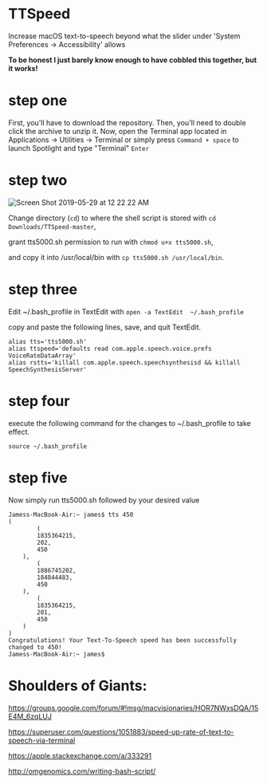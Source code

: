 # TTSpeed
Increase macOS text-to-speech beyond what the slider under 'System Preferences -> Accessibility' allows

**To be honest I just barely know enough to have cobbled this together, but it works!**

# step one

First, you'll have to download the repository. Then, you'll need to double click the archive to unzip it. Now, open the Terminal app located in Applications -> Utilities -> Terminal or simply press `Command + space` to launch Spotlight and type "Terminal" `Enter`

# step two

![Screen Shot 2019-05-29 at 12 22 22 AM](https://user-images.githubusercontent.com/8946291/58537927-dc2df900-81a8-11e9-966a-fc39e04b9705.png)

Change directory (`cd`) to where the shell script is stored with `cd Downloads/TTSpeed-master`,

grant tts5000.sh permission to run with `chmod u+x tts5000.sh`,

and copy it into /usr/local/bin with `cp tts5000.sh /usr/local/bin`.

# step three

Edit ~/.bash_profile in TextEdit with `open -a TextEdit  ~/.bash_profile`

copy and paste the following lines, save, and quit TextEdit.

    alias tts='tts5000.sh'
    alias ttspeed='defaults read com.apple.speech.voice.prefs VoiceRateDataArray'
    alias rstts='killall com.apple.speech.speechsynthesisd && killall SpeechSynthesisServer'

# step four

execute the following command for the changes to ~/.bash_profile to take effect.

    source ~/.bash_profile

# step five

Now simply run tts5000.sh followed by your desired value

    Jamess-MacBook-Air:~ james$ tts 450
    (
            (
            1835364215,
            202,
            450
        ),
            (
            1886745202,
            184844483,
            450
        ),
            (
            1835364215,
            201,
            450
        )
    )
    Congratulations! Your Text-To-Speech speed has been successfully changed to 450!
    Jamess-MacBook-Air:~ james$ 
    
    
# Shoulders of Giants:

https://groups.google.com/forum/#!msg/macvisionaries/HOR7NWxsDQA/15E4M_6zqLUJ

https://superuser.com/questions/1051883/speed-up-rate-of-text-to-speech-via-terminal

https://apple.stackexchange.com/a/333291

http://omgenomics.com/writing-bash-script/
